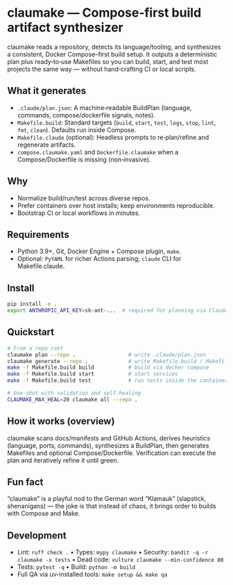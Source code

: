 # claumake — Compose‑first build artifact synthesizer

claumake reads a repository, detects its language/tooling, and synthesizes a consistent, Docker Compose–first build setup. It outputs a deterministic plan plus ready‑to‑use Makefiles so you can build, start, and test most projects the same way — without hand‑crafting CI or local scripts.

## What it generates
- `.claude/plan.json`: A machine‑readable BuildPlan (language, commands, compose/dockerfile signals, notes).
- `Makefile.build`: Standard targets (`build`, `start`, `test`, `logs`, `stop`, `lint`, `fmt`, `clean`). Defaults run inside Compose.
- `Makefile.claude` (optional): Headless prompts to re‑plan/refine and regenerate artifacts.
- `compose.claumake.yaml` and `Dockerfile.claumake` when a Compose/Dockerfile is missing (non‑invasive).

## Why
- Normalize build/run/test across diverse repos.
- Prefer containers over host installs; keep environments reproducible.
- Bootstrap CI or local workflows in minutes.

## Requirements
- Python 3.9+, Git, Docker Engine + Compose plugin, `make`.
- Optional: `PyYAML` for richer Actions parsing; `claude` CLI for Makefile.claude.

## Install
```bash
pip install -e .
export ANTHROPIC_API_KEY=sk-ant-...  # required for planning via Claude SDK
```

## Quickstart
```bash
# From a repo root
claumake plan --repo .                 # write .claude/plan.json
claumake generate --repo .             # write Makefile.build / Makefile.claude (+compose if missing)
make -f Makefile.build build           # build via docker compose
make -f Makefile.build start           # start services
make -f Makefile.build test            # run tests inside the container

# One‑shot with validation and self‑healing
CLAUMAKE_MAX_HEAL=20 claumake all --repo .
```

## How it works (overview)
claumake scans docs/manifests and GitHub Actions, derives heuristics (language, ports, commands), synthesizes a BuildPlan, then generates Makefiles and optional Compose/Dockerfile. Verification can execute the plan and iteratively refine it until green.

## Fun fact
“claumake” is a playful nod to the German word “Klamauk” (slapstick, shenanigans) — the joke is that instead of chaos, it brings order to builds with Compose and Make.

## Development
- Lint: `ruff check .`  •  Types: `mypy claumake`  •  Security: `bandit -q -r claumake -x tests`  •  Dead code: `vulture claumake --min-confidence 80`
- Tests: `pytest -q`  •  Build: `python -m build`
- Full QA via uv-installed tools: `make setup && make qa`
